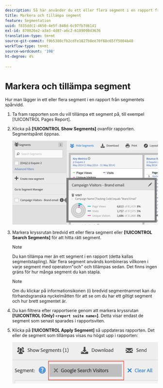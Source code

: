 ```yaml
---
description: Så här använder du ett eller flera segment i en rapport från segmentspåret.
title: Markera och tillämpa segment
feature: Segmentation
uuid: f835ddc1-4650-4e5f-848d-6c97fb7d6141
exl-id: 870026e2-a3a3-4d87-a6c2-6189098d3676
translation-type: tm+mt
source-git-commit: f9b5380cfb2cdfe1827b8ee70f60c65ff5004b48
workflow-type: tm+mt
source-wordcount: '198'
ht-degree: 4%

---
```


# Markera och tillämpa segment

Hur man lägger in ett eller flera segment i en rapport från segmentets spårvidd.

1. Ta fram rapporten som du vill tillämpa ett segment på, till exempel [!UICONTROL Pages Report].
1. Klicka på **[!UICONTROL Show Segments]** ovanför rapporten. Segmentspåret öppnas.

   ![](assets/segment_rail.png)

1. Markera kryssrutan bredvid ett eller flera segment eller **[!UICONTROL Search Segments]** för att hitta rätt segment.

   >[!NOTE]
   >
   >Du kan tillämpa mer än ett segment i en rapport (detta kallas segmentstapling). När flera segment används kombineras villkoren i varje segment med operatorn&quot;och&quot; och tillämpas sedan. Det finns ingen gräns för hur många segment du kan stapla.

   >[!NOTE]
   >
   >Om du klickar på informationsikonen (i) bredvid segmentnamnet kan du förhandsgranska nyckelmåtten för att se om du har ett giltigt segment och hur brett segmentet är.

1. Du kan filtrera efter rapportserie genom att markera kryssrutan **[!UICONTROL (Only) `<report suite name>`]**. Detta visar endast de segment som senast sparades i rapportsviten.
1. Klicka på **[!UICONTROL Apply Segment]** så uppdateras rapporten. Det eller de segment som tillämpas visas nu högst upp i rapporten:

   ![](assets/applied_segments.png)
